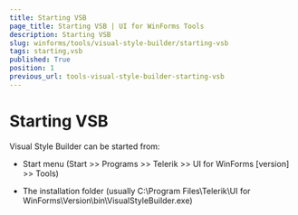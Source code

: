 ```yaml
---
title: Starting VSB
page_title: Starting VSB | UI for WinForms Tools
description: Starting VSB
slug: winforms/tools/visual-style-builder/starting-vsb
tags: starting,vsb
published: True
position: 1
previous_url: tools-visual-style-builder-starting-vsb
---
```


# Starting VSB

Visual Style Builder can be started from:

* Start menu (Start >> Programs >> Telerik >> UI for WinForms [version] >> Tools)

* The installation folder (usually C:\Program Files\Telerik\UI for WinForms\Version\bin\VisualStyleBuilder.exe)
